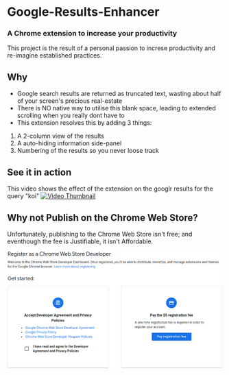 # Google-Results-Enhancer
### A Chrome extension to increase your productivity


This project is the result of a personal passion to increse productivity and re-imagine established practices.


## Why
- Google search results are returned as truncated text, wasting about half of your screen's precious real-estate
- There is NO native way to utilise this blank space, leading to extended scrolling when you really dont have to
- This extension resolves this by adding 3 things:
1. A 2-column view of the results
2. A auto-hiding information side-panel
3. Numbering of the results so you never loose track


## See it in action
This video shows the effect of the extension on the googlr results for the query "koi"
[![Video Thumbnail](https://img.youtube.com/vi/taDSdhI258E/default.jpg)](https://www.youtube.com/watch?v=taDSdhI258E)


## Why not Publish on the Chrome Web Store?
Unfortunately, publishing to the Chrome Web Store isn't free; and eventhough the fee is Justifiable, it isn't Affordable.

![The Registration Fee](./chromeWebStoreFee.png)

